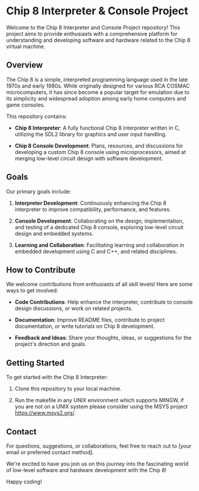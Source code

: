 # Chip 8 Interpreter & Console Project

Welcome to the Chip 8 Interpreter and Console Project repository! This project aims to provide enthusiasts with a comprehensive platform for understanding and developing software and hardware related to the Chip 8 virtual machine.

## Overview

The Chip 8 is a simple, interpreted programming language used in the late 1970s and early 1980s. While originally designed for various RCA COSMAC microcomputers, it has since become a popular target for emulation due to its simplicity and widespread adoption among early home computers and game consoles.

This repository contains:

- **Chip 8 Interpreter**: A fully functional Chip 8 interpreter written in C, utilizing the SDL2 library for graphics and user input handling.
  
- **Chip 8 Console Development**: Plans, resources, and discussions for developing a custom Chip 8 console using microprocessors, aimed at merging low-level circuit design with software development.

## Goals

Our primary goals include:

1. **Interpreter Development**: Continuously enhancing the Chip 8 interpreter to improve compatibility, performance, and features.
  
2. **Console Development**: Collaborating on the design, implementation, and testing of a dedicated Chip 8 console, exploring low-level circuit design and embedded systems.

3. **Learning and Collaboration**: Facilitating learning and collaboration in embedded development using C and C++, and related disciplines.

## How to Contribute

We welcome contributions from enthusiasts of all skill levels! Here are some ways to get involved:

- **Code Contributions**: Help enhance the interpreter, contribute to console design discussions, or work on related projects.
  
- **Documentation**: Improve README files, contribute to project documentation, or write tutorials on Chip 8 development.
  
- **Feedback and Ideas**: Share your thoughts, ideas, or suggestions for the project's direction and goals.

## Getting Started

To get started with the Chip 8 Interpreter:

1. Clone this repository to your local machine.
  
2. Run the makefile in any UNIX environment which supports MINGW, if you are not on a UNIX system please consider using the MSYS project https://www.msys2.org/.

## Contact

For questions, suggestions, or collaborations, feel free to reach out to [your email or preferred contact method].

We're excited to have you join us on this journey into the fascinating world of low-level software and hardware development with the Chip 8!

Happy coding!
